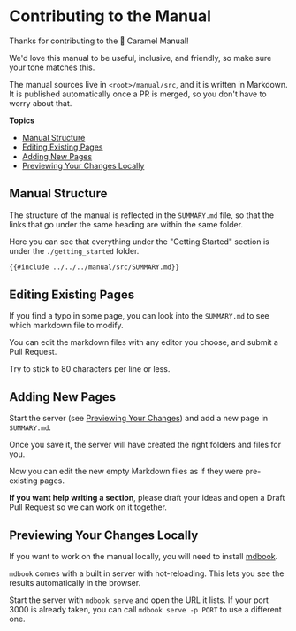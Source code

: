 # Contributing to the Manual

Thanks for contributing to the 📙 Caramel Manual!

We'd love this manual to be useful, inclusive, and friendly, so make sure your
tone matches this.

The manual sources live in `<root>/manual/src`, and it is written in Markdown. 
It is published automatically once a PR is merged, so you don't have to worry about that.

**Topics** 
* [Manual Structure](#manual-structure)
* [Editing Existing Pages](#editing-existing-pages)
* [Adding New Pages](#adding-new-pages)
* [Previewing Your Changes Locally](#previewing-your-changes-locally)

## Manual Structure

The structure of the manual is reflected in the `SUMMARY.md` file, so that the
links that go under the same heading are within the same folder.

Here you can see that everything under the "Getting Started" section is under
the `./getting_started` folder.

```markdown
{{#include ../../../manual/src/SUMMARY.md}}
```

## Editing Existing Pages

If you find a typo in some page, you can look into the `SUMMARY.md` to see which
markdown file to modify.

You can edit the markdown files with any editor you choose, and submit a Pull
Request.

Try to stick to 80 characters per line or less.

## Adding New Pages

Start the server (see [Previewing Your Changes](#previewing-your-changes)) and
add a new page in `SUMMARY.md`.

Once you save it, the server will have created the right folders and files for
you.

Now you can edit the new empty Markdown files as if they were pre-existing
pages.

**If you want help writing a section**, please draft your ideas and open a
Draft Pull Request so we can work on it together.

## Previewing Your Changes Locally

If you want to work on the manual locally, you will need to install
[mdbook](https://rust-lang.github.io/mdBook/).

`mdbook` comes with a built in server with hot-reloading. This lets you see the
results automatically in the browser.

Start the server with `mdbook serve` and open the URL it lists. If your port
3000 is already taken, you can call `mdbook serve -p PORT` to use a different
one.
